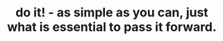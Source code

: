 ---
skip: true
title: do it! - as simple as you can, just what is essential to pass it forward.
authorName: Small Acts Manifesto
authorURL: http://smallactsmanifesto.org/
slug: do-it-as-simple-as-you-can
---